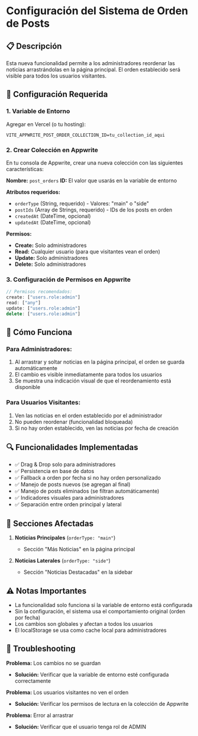 # Configuración del Sistema de Orden de Posts

## 📋 Descripción

Esta nueva funcionalidad permite a los administradores reordenar las noticias arrastrándolas en la página principal. El orden establecido será visible para todos los usuarios visitantes.

## 🔧 Configuración Requerida

### 1. Variable de Entorno

Agregar en Vercel (o tu hosting):
```
VITE_APPWRITE_POST_ORDER_COLLECTION_ID=tu_collection_id_aqui
```

### 2. Crear Colección en Appwrite

En tu consola de Appwrite, crear una nueva colección con las siguientes características:

**Nombre:** `post_orders`
**ID:** El valor que usarás en la variable de entorno

**Atributos requeridos:**
- `orderType` (String, requerido) - Valores: "main" o "side"
- `postIds` (Array de Strings, requerido) - IDs de los posts en orden
- `createdAt` (DateTime, opcional)
- `updatedAt` (DateTime, opcional)

**Permisos:**
- **Create:** Solo administradores
- **Read:** Cualquier usuario (para que visitantes vean el orden)
- **Update:** Solo administradores
- **Delete:** Solo administradores

### 3. Configuración de Permisos en Appwrite

```javascript
// Permisos recomendados:
create: ["users.role:admin"]
read: ["any"]
update: ["users.role:admin"] 
delete: ["users.role:admin"]
```

## 🚀 Cómo Funciona

### Para Administradores:
1. Al arrastrar y soltar noticias en la página principal, el orden se guarda automáticamente
2. El cambio es visible inmediatamente para todos los usuarios
3. Se muestra una indicación visual de que el reordenamiento está disponible

### Para Usuarios Visitantes:
1. Ven las noticias en el orden establecido por el administrador
2. No pueden reordenar (funcionalidad bloqueada)
3. Si no hay orden establecido, ven las noticias por fecha de creación

## 🔍 Funcionalidades Implementadas

- ✅ Drag & Drop solo para administradores
- ✅ Persistencia en base de datos
- ✅ Fallback a orden por fecha si no hay orden personalizado
- ✅ Manejo de posts nuevos (se agregan al final)
- ✅ Manejo de posts eliminados (se filtran automáticamente)
- ✅ Indicadores visuales para administradores
- ✅ Separación entre orden principal y lateral

## 📱 Secciones Afectadas

1. **Noticias Principales** (`orderType: "main"`)
   - Sección "Más Noticias" en la página principal
   
2. **Noticias Laterales** (`orderType: "side"`)
   - Sección "Noticias Destacadas" en la sidebar

## ⚠️ Notas Importantes

- La funcionalidad solo funciona si la variable de entorno está configurada
- Sin la configuración, el sistema usa el comportamiento original (orden por fecha)
- Los cambios son globales y afectan a todos los usuarios
- El localStorage se usa como cache local para administradores

## 🐛 Troubleshooting

**Problema:** Los cambios no se guardan
- **Solución:** Verificar que la variable de entorno esté configurada correctamente

**Problema:** Los usuarios visitantes no ven el orden
- **Solución:** Verificar los permisos de lectura en la colección de Appwrite

**Problema:** Error al arrastrar
- **Solución:** Verificar que el usuario tenga rol de ADMIN 